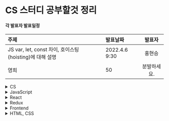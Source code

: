 CS 스터디  공부할것 정리
===================

#### 각 발표자 발표일정
| 주제 | 발표날짜 | 발표자 |  
|:--- | :--- | :---: |  
| JS var, let, const 차이, 호이스팅(hoisting)에 대해 설명 | 2022.4.6 9:30| 홍현승 |  
| 영희           | 50            | 분발하세요. |



<details markdown=“1”>
<summary>CS</summary>

1.⭐️ 브라우저 주소창에 www.google.com을 입력하면 어떤 일이 일어나나요?   
2.DNS에 대해 설명해주세요.   
3. ⭐️ GET과 POST의 차이는 무엇인가요?   
4. REST API에 대해 설명해주세요.   
5. ⭐️ 객체 지향 프로그래밍이란 무엇인가요?   
6. 자료구조 stack과 queue에 대해 설명해주세요.    
7. ⭐️ 프로세스와 스레드에 대해 설명해주세요.   

</details>

<details>
<summary>JavaScript</summary>
<div markdown=“1”>
1. ⭐️ Promise와 Callback 차이를 설명해주세요.   
2. 콜백 지옥(Callback hell)을 해결하는 방법을 말씀해주세요.   
3. ⭐️ async, await 사용 방법을 설명해주세요.   
4. Promise를 사용한 비동기 통신과 async, await를 사용한 비동기 통신의 차이를 설명해주세요.   
5. ~⭐️ var, let, const 차이를 설명해주세요.~  *홍현승*   
6. 함수 선언형과 함수 표현식의 차이에 대해 설명해주세요.   
7. ⭐️ 이벤트 버블링과 캡처링에 대해 설명해주세요.   
8. 이벤트 버블링과 이벤트 캡처링에 대한 예시를 들어주세요.   
9. ⭐️ 클로져(Closure)에 대해 설명해주세요.   
10. 렉시컬 환경(Lexical Environment)에 대해 설명해주세요.   
11. ⭐️ 실행 컨텍스트에 대해 설명해주세요.   
12. ~⭐️ 호이스팅(hoisting)에 대해 설명해주세요.~ *홍현승*   
13. 데이터 타입에 대해 설명해주세요.   
14. 자바스크립트에서 일어나는 데이터 형 변환에 대해 설명해주세요.   
15. 자바스크립트가 유동적인 언어인 이유는 무엇인가요?   
16. ⭐️ 프로토타입에 대해 설명해주세요.   
17. 깊은 복사와 얕은 복사에 대해 설명해주세요.   
18. ⭐️ 불변성을 유지하려면 어떻게 해야하나요?   
19. this에 대해 설명해주세요.   
20. requestAnimationFrame을 사용해본 적 있나요?   
</div>
</details>

<details>
<summary>React</summary>
<div markdown=“1”>
1. ⭐️ Virtual DOM 작동 원리에 대해 설명해주세요.   
2. ⭐️ Virtual DOM 이 무엇인지 설명해주세요.   
3. ⭐️ React를 사용하는 이유에 대해 말씀해주세요.   
4. 제어 컴포넌트와 비제어 컴포넌트의 차이에 대해 설명해주세요.   
5. key props를 사용하는 이유는 무엇인가요?   
6. props와 state의 차이는 무엇인가요?   
7. pure component에 대해 설명해주세요.   
8. shouldComponentUpdate에 대해 설명해주세요.   
9. ⭐️ 클래스형 컴포넌트와 함수형 컴포넌트의 차이에 대해 설명해주세요.   
10. ⭐️ 생명 주기 메서드에 대해 설명해주세요.   
11. ⭐️ 리액트에서 JSX 문법이 어떻게 사용되나요?   
12. 왜 state를 직접 바꾸지 않고 useState를 사용해야 하나요?   
13. ⭐️ useMemo와 useCallback에 대해 설명해주세요.   
14. 리액트에서 메모이제이션을 어떤 방식으로 하나요?   
15. 리액트 관련 패키지 중에 제일 좋다고 생각한 것은 무엇인가요?    
16. ⭐️ 리액트의 렌더링 성능 향상을 위해 어떻게 해야 하나요?   
17. React-query에 대해 들어봤나요?   
18. React 18 버전 업데이트 내용에 대해 말씀해주세요.   
19. useEffect와 useLayoutEffect의 차이점에 대해 말씀해주세요.   
20. ⭐️ Context API에 대해 설명해주세요.   
</div>
</details>

<details>
<summary>Redux</summary>
<div markdown=“1”>
1. ⭐️ Redux를 사용하는 이유가 무엇인가요?   
2. ⭐️ Redux의 장단점에 대해 설명해주세요.   
3. ⭐️ Context API와 Redux를 비교해주세요.   
4. Redux-saga에 대해 설명해주세요.   
5. Generator 문법에 대해 설명해주세요.   
6. Redux-saga, Redux-Thunk의 차이에 대해 설명해주세요.   
</div>
</details>

<details>
<summary>Frontend</summary>
<div markdown=“1”>
1. ⭐️ 브라우저 렌더링 과정을 설명해주세요.   
2. ⭐️ 브라우저는 어떻게 동작 하나요?    
3. ⭐️ Webpack, Babel, Polyfill에 대해 설명해주세요.   
4. ⭐️ CSR과 SSR의 차이는 무엇인가요?   
5. ⭐️ CORS는 무엇인지, 이를 처리를 해본 경험을 말씀해주세요.   
6. ⭐️ 웹 표준을 지키며 개발하시나요?   
7. 쿠키와 세션에 대해 설명해주세요.   
8. 로그인 처리를 할 때 쿠키와 세션을 어떻게 사용하시나요?   
9. ⭐️ 이벤트 루프와 태스크 큐에 대해 설명해주세요.   
10. bundle의 사이즈를 줄이려면 어떻게 해야 하나요?   
11. ⭐️ 타입스크립트를 사용하는 이유는 무엇인가요?   
12. ⭐️ 쿠키, 세션, 웹스토리지의 차이에 대해 설명해주세요.   
13. 크로스 브라우징 경험이 있으신가요?   
14. 웹 소켓을 사용해보셨나요?   
15. ⭐️ 웹사이트 성능 최적화에는 어떤 방법이 있나요?   
</div>
</details>

<details>
<summary>HTML, CSS</summary>
<div markdown=“1”>
1. Flexbox를 사용해보셨나요?   
2. ⭐️ Cascading에 관해서 설명해주세요.   
3. ⭐️ CSS 애니메이션과 JS 애니메이션의 차이에 대해 설명해주세요.   
4. postition 속성을 나열해주세요.   
</div>
</details>
